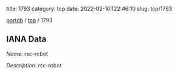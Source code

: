 title: 1793
category: tcp
date: 2022-02-10T22:46:10
slug: tcp/1793

[portdb](/) / [tcp](/category/tcp.html) / 1793


## IANA Data

_Name:_ rsc-robot

_Description:_ rsc-robot

